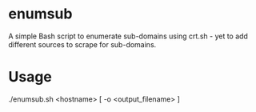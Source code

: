 # enumsub
A simple Bash script to enumerate sub-domains using crt.sh - yet to add different sources to scrape for sub-domains.
# Usage
./enumsub.sh \<hostname\> [ -o <output_filename> ]
